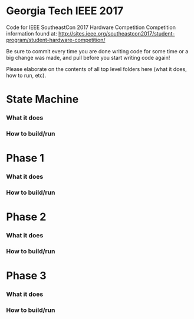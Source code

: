 # Georgia Tech IEEE 2017
Code for IEEE SoutheastCon 2017 Hardware Competition
Competition information found at: http://sites.ieee.org/southeastcon2017/student-program/student-hardware-competition/

Be sure to commit every time you are done writing code for some time or a big change was made, and pull before you start writing code again!

Please elaborate on the contents of all top level folders here (what it does, how to run, etc).

# State Machine
### What it does
### How to build/run

# Phase 1
### What it does
### How to build/run

# Phase 2
### What it does
### How to build/run

# Phase 3
### What it does
### How to build/run
